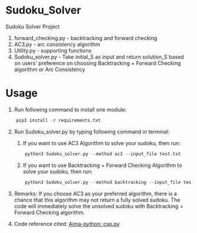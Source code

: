 # Sudoku_Solver
Sudoku Solver Project

1. forward_checking.py - backtracking and forward checking
1. AC3.py - arc consistency algorithm
1. Utility.py - supporting functions
1. Sudoku_solver.py - Take initial_S as input and return solution_S based on users' preference on choosing Backtracking + Forward Checking algorithm or Arc Consistency


# Usage

1. Run following command to install one module:
```python
    pip3 install -r requirements.txt
```

2. Run Sudoku_solver.py by typing following command in terminal:

    1. If you want to use AC3 Algorithm to solve your sudoku, then run:
    ```python
        python3 Sudoku_solver.py --method ac3 --input_file test.txt
    ```

    2. If you want to use Backtracking + Forward Checking Algorithm to solve your sudoku, then run:
    ```python
        python3 Sudoku_solver.py --method backtracking --input_file test.txt
    ```


3. Remarks: If you choose AC3 as your preferred algorithm, there is a chance that this algorithm may not return a fully solved sudoku. The code will immediately solve the unsolved sudoku with Backtracking + Forward Checking algorithm.


4. Code reference cited: [Aima-python: csp.py](https://github.com/aimacode/aima-python/blob/master/csp.py)
